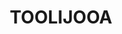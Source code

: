 ---
lastmod: '2025-04-06T06:05:20+00:00'
latitude: -34.739425
layout: suburb
longitude: 150.800637
postcode: '2534'
state: NSW
title: TOOLIJOOA
url: /nsw/toolijooa/
---